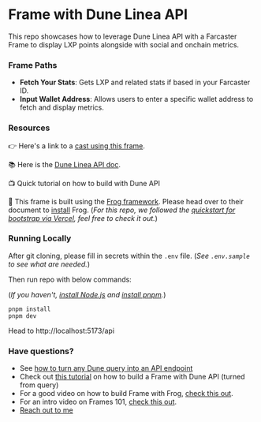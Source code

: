 # Frame with Dune Linea API

This repo showcases how to leverage Dune Linea API with a Farcaster Frame to display LXP points alongside with social and onchain metrics.

### Frame Paths

- **Fetch Your Stats**: Gets LXP and related stats if based in your Farcaster ID.
- **Input Wallet Address**: Allows users to enter a specific wallet address to fetch and display metrics.

### Resources

👉 Here's a link to a [cast using this frame](https://warpcast.com/agaperste-/0x740618b2).

📚 Here is the [Dune Linea API doc](https://docs.dune.com/api-reference/projects/endpoint/linea_lxp).

📺 Quick tutorial on how to build with Dune API

🫡 This frame is built using the [Frog framework](https://frog.fm/). Please head over to their document to [install](https://frog.fm/installation) Frog. (_For this repo, we followed the [quickstart for bootstrap via Vercel](https://frog.fm/getting-started#bootstrap-via-vercel), feel free to check it out._)

### Running Locally

After git cloning, please fill in secrets within the `.env` file. (_See `.env.sample` to see what are needed._)

Then run repo with below commands:

(_If you haven't, [install Node.js](https://nodejs.org/en/download) and [install pnpm](https://pnpm.io/installation)._)

```
pnpm install
pnpm dev
```

Head to http://localhost:5173/api

### Have questions?

- See [how to turn any Dune query into an API endpoint](https://youtu.be/o29ig849qMY)
- Check out [this tutorial](https://docs.dune.com/learning/how-tos/dune-frames) on how to build a Frame with Dune API (turned from query)
- For a good video on how to build Frame with Frog, [check this out](https://youtu.be/dngMrWsmHBM).
- For an intro video on Frames 101, [check this out](https://www.youtube.com/watch?v=rp9X8rAPzPM).
- [Reach out to me](https://warpcast.com/agaperste-)
